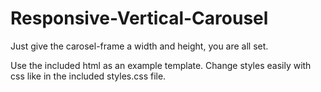 # Responsive-Vertical-Carousel
Just give the carosel-frame a width and height, you are all set.

Use the included html as an example template.
Change styles easily with css like in the included styles.css file.
